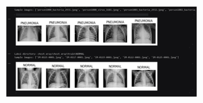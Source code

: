 ![Few Sample dataset previewed](https://github.com/Niel07-cyber/PNEUMONIA-MACHINE-LEARNING-MODEL/blob/main/Screenshot%202025-02-13%20214414.png)
